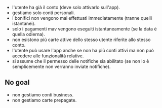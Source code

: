 - l'utente ha già il conto (deve solo attivarlo sull'app).
- gestiamo solo conti personali.
- i bonifici non vengono mai effettuati immediatamente (tranne quelli istantanei).
- solo i pagamenti mav vengono eseguiti istantaneamente (se la data è quella odierna). 
- non esistono più carte attive dello stesso utente riferite allo stesso conto.
- l'utente può usare l'app anche se non ha più conti attivi ma non può accedere alle funzionalità relative.
- si assume che il permesso delle notifiche sia abilitato (se non lo è semplicemente non verranno inviate notifiche).

## No goal
- non gestiamo conti business.
- non gestiamo carte prepagate.
